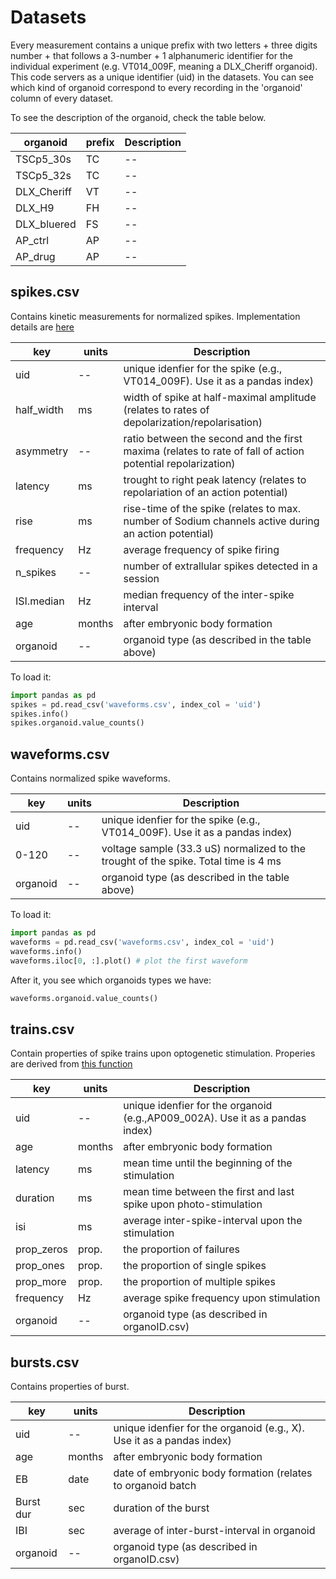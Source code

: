 # Datasets

Every measurement contains a unique prefix with two letters + three digits number + that follows a 3-number  + 1 alphanumeric identifier for the individual experiment (e.g. VT014_009F, meaning a DLX_Cheriff organoid). This code servers as a unique identifier (uid) in the datasets. You can see which kind of organoid correspond to every recording in the 'organoid' column of every dataset.

To see the description of the organoid, check the table below.

| organoid    | prefix | Description |
|-------------|------- |------------ |
| TSCp5_30s   | TC     | -- |
| TSCp5_32s   | TC     | -- |
| DLX_Cheriff | VT     | -- |
| DLX_H9      | FH     | -- |
| DLX_bluered | FS     | -- |
| AP_ctrl     | AP     | -- |
| AP_drug     | AP     | -- |


## spikes.csv

Contains kinetic measurements for normalized spikes. Implementation details are [here]( https://github.com/JoseGuzman/minibrain/blob/7a5c6d4f8413b39490bfa370a13cff7c25c2a8f9/minibrain/loader.py#L30)

| key        | units  | Description |
|------------|--------|------------ |
| uid        | --     | unique idenfier for the spike (e.g., VT014_009F). Use it as a pandas index) |
| half_width | ms     | width of spike at half-maximal amplitude (relates to rates of depolarization/repolarisation)                  |
| asymmetry  | --     | ratio between the second and the first maxima (relates to rate of fall of action potential repolarization)    |
| latency    | ms     | trought to right peak latency (relates to repolariation of an action potential)                   |
| rise       | ms     | rise-time of the spike (relates to max. number of Sodium channels active during an action potential)                          |
| frequency  | Hz     |average frequency of spike firing                 |
| n_spikes   | --     |number of extrallular spikes detected in a session            |
| ISI.median | Hz     |median frequency of the inter-spike interval      |
| age        | months | after embryonic body formation                   |
| organoid   | --     | organoid type (as described in the table above)                                |


To load it:
```python
import pandas as pd
spikes = pd.read_csv('waveforms.csv', index_col = 'uid')
spikes.info()
spikes.organoid.value_counts()
```
## waveforms.csv

Contains normalized spike waveforms. 

| key        | units  | Description |
|------------|--------|------------ |
| uid        | --     | unique idenfier for the spike (e.g., VT014_009F). Use it as a pandas index) |
| 0-120      | --     | voltage sample (33.3 uS) normalized to the trought of the spike. Total time is 4 ms |
| organoid   | --     | organoid type (as described in the table above)                                |

To load it:

```python
import pandas as pd
waveforms = pd.read_csv('waveforms.csv', index_col = 'uid')
waveforms.info()
waveforms.iloc[0, :].plot() # plot the first waveform

```
After it, you see which organoids types we have:
```python
waveforms.organoid.value_counts()
```

## trains.csv

Contain properties of spike trains upon optogenetic stimulation. Properies are derived from [this function](https://github.com/JoseGuzman/minibrain/blob/753458042d0a2e9ff52592f3578cdc0d32b77be9/minibrain/spikes.py#L118)

| key        | units  | Description |
|------------|--------|------------ |
| uid        | --     | unique idenfier for the organoid (e.g.,AP009_002A). Use it as a pandas index) |
| age        | months | after embryonic body formation                   |
| latency    | ms     | mean time until the beginning of the stimulation |
| duration   | ms     | mean time between the first and last spike upon photo-stimulation|
| isi        | ms     | average inter-spike-interval upon the stimulation |
| prop_zeros | prop.  | the proportion of failures |
| prop_ones  | prop.  | the proportion of single spikes |
| prop_more  | prop.  | the proportion of multiple spikes |
| frequency  | Hz     | average spike frequency upon stimulation |
| organoid   | --     | organoid type (as described in organoID.csv)                                   |



## bursts.csv

Contains properties of burst.

| key        | units  | Description |
|------------|--------|------------ |
| uid        | --     | unique idenfier for the organoid (e.g., X). Use it as a pandas index) |
| age        | months | after embryonic body formation                   |
| EB         | date   | date of embryonic body formation (relates to organoid batch |
| Burst dur  | sec    | duration of the burst |
| IBI        | sec    | average of inter-burst-interval in organoid |
| organoid   | --     | organoid type (as described in organoID.csv)                                   |
